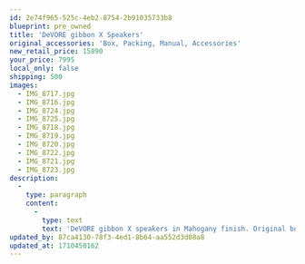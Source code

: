 ```yaml
---
id: 2e74f965-525c-4eb2-8754-2b91035733b8
blueprint: pre_owned
title: 'DeVORE gibbon X Speakers'
original_accessories: 'Box, Packing, Manual, Accessories'
new_retail_price: 15890
your_price: 7995
local_only: false
shipping: 500
images:
  - IMG_8717.jpg
  - IMG_8716.jpg
  - IMG_8724.jpg
  - IMG_8725.jpg
  - IMG_8718.jpg
  - IMG_8719.jpg
  - IMG_8720.jpg
  - IMG_8722.jpg
  - IMG_8721.jpg
  - IMG_8723.jpg
description:
  -
    type: paragraph
    content:
      -
        type: text
        text: 'DeVORE gibbon X speakers in Mahogany finish. Original boxes, packing and accessories. Speakers sold as new for $15,890.00/pair. There is some damage to the top/front corners, but overall in good physical and functional condition. '
updated_by: 87ca4130-78f3-4ed1-8b64-aa552d3d08a8
updated_at: 1710450162
---
```

